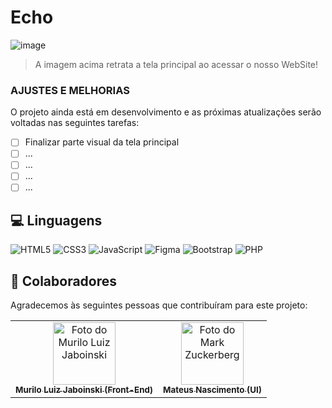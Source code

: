 # Echo

![image](https://github.com/user-attachments/assets/4fef06e2-0b29-4340-ab7a-47582cc9473f)


> A imagem acima retrata a tela principal ao acessar o nosso WebSite!

### AJUSTES E MELHORIAS
O projeto ainda está em desenvolvimento e as próximas atualizações serão voltadas nas seguintes tarefas:

- [ ] Finalizar parte visual da tela principal
- [ ] ...
- [ ] ...
- [ ] ...
- [ ] ...

## 💻 Linguagens 

![HTML5](https://img.shields.io/badge/HTML5-E34F26?style=for-the-badge&logo=html5&logoColor=white)
![CSS3](https://img.shields.io/badge/CSS3-1572B6?style=for-the-badge&logo=css3&logoColor=white)
![JavaScript](https://img.shields.io/badge/JavaScript-F7DF1E?style=for-the-badge&logo=javascript&logoColor=black)
![Figma](https://img.shields.io/badge/Figma-696969?style=for-the-badge&logo=figma&logoColor=figma)
![Bootstrap](https://img.shields.io/badge/bootstrap-%238511FA.svg?style=for-the-badge&logo=bootstrap&logoColor=white)
![PHP](https://img.shields.io/badge/php-%23777BB4.svg?style=for-the-badge&logo=php&logoColor=white)

## 🤝 Colaboradores

Agradecemos às seguintes pessoas que contribuíram para este projeto:

<table>
  <tr>
    <td align="center">
      <a href="https://github.com/muriloLuix" title="Murilo Luiz Jaboinski">
        <img src="https://avatars.githubusercontent.com/u/143234115?s=400&u=9dd93109a86cc9493072882ca36c5b0e3c6dfe2a&v=4" width="100px;" alt="Foto do Murilo Luiz Jaboinski"/><br>
        <sub>
          <b>Murilo Luiz Jaboinski (Front-End)</b>
        </sub>
      </a>
    </td>
    <td align="center">
      <a href="https://github.com/DOTEXZ" title="Mateus Nascimento">
        <img src="https://avatars.githubusercontent.com/u/136765997?v=4" width="100px;" alt="Foto do Mark Zuckerberg"/><br>
        <sub>
          <b>Mateus Nascimento (UI)</b>
        </sub>
      </a>
    </td>
  </tr>
</table>
